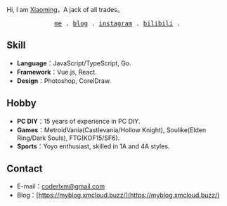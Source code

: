 Hi, I am [Xiaoming](https://github.com/coderlxm)，A jack of all trades。

<p align="center">
  <samp>
    <a href="https://myblog.xmcloud.buzz">me</a> .
    <a href="https://myblog.xmcloud.buzz/category/aboutme/">blog</a> .
    <a href="https://instagram.com/coderlxm">instagram</a> .
    <a href="https://space.bilibili.com/1752223">bilibili</a> .
  </samp>
</p>

## Skill
- **Language**：JavaScript/TypeScript, Go.
- **Framework**：Vue.js, React.
- **Design**：Photoshop, CorelDraw.

## Hobby
- **PC DIY**：15 years of experience in PC DIY.
- **Games**：MetroidVania(Castlevania/Hollow Knight), Soulike(Elden Ring/Dark Souls), FTG(KOF15/SF6).
- **Sports**：Yoyo enthusiast, skilled in 1A and 4A styles.

## Contact
- E-mail：coderlxm@gmail.com
- Blog：[https://myblog.xmcloud.buzz/](https://myblog.xmcloud.buzz/)
